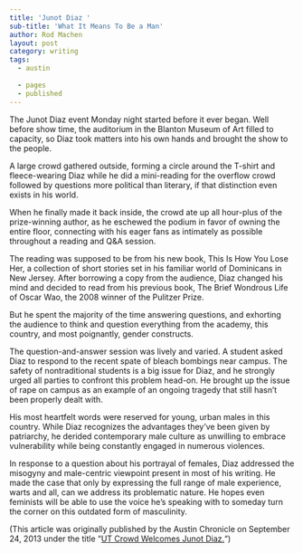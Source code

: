 ```yaml
---
title: 'Junot Diaz '
sub-title: 'What It Means To Be a Man'
author: Rod Machen
layout: post
category: writing
tags:
  - austin
  
  - pages
  - published
---
```


<p dir="ltr">
  The Junot Diaz event Monday night started before it ever began. Well before show time, the auditorium in the Blanton Museum of Art filled to capacity, so Diaz took matters into his own hands and brought the show to the people.
</p>

<p dir="ltr">
  A large crowd gathered outside, forming a circle around the T-shirt and fleece-wearing Diaz while he did a mini-reading for the overflow crowd followed by questions more political than literary, if that distinction even exists in his world.<!--more-->
</p>

<p dir="ltr">
  When he finally made it back inside, the crowd ate up all hour-plus of the prize-winning author, as he eschewed the podium in favor of owning the entire floor, connecting with his eager fans as intimately as possible throughout a reading and Q&A session.
</p>

<p dir="ltr">
  The reading was supposed to be from his new book, This Is How You Lose Her, a collection of short stories set in his familiar world of Dominicans in New Jersey. After borrowing a copy from the audience, Diaz changed his mind and decided to read from his previous book, The Brief Wondrous Life of Oscar Wao, the 2008 winner of the Pulitzer Prize.
</p>

<p dir="ltr">
  But he spent the majority of the time answering questions, and exhorting the audience to think and question everything from the academy, this country, and most poignantly, gender constructs.
</p>

<p dir="ltr">
  The question-and-answer session was lively and varied. A student asked Diaz to respond to the recent spate of bleach bombings near campus. The safety of nontraditional students is a big issue for Diaz, and he strongly urged all parties to confront this problem head-on. He brought up the issue of rape on campus as an example of an ongoing tragedy that still hasn’t been properly dealt with.
</p>

<p dir="ltr">
  His most heartfelt words were reserved for young, urban males in this country. While Diaz recognizes the advantages they’ve been given by patriarchy, he derided contemporary male culture as unwilling to embrace vulnerability while being constantly engaged in numerous violences.
</p>

<p dir="ltr">
  In response to a question about his portrayal of females, Diaz addressed the misogyny and male-centric viewpoint present in most of his writing. He made the case that only by expressing the full range of male experience, warts and all, can we address its problematic nature. He hopes even feminists will be able to use the voice he’s speaking with to someday turn the corner on this outdated form of masculinity.
</p>

(This article was originally published by the Austin Chronicle on September 24, 2013 under the title “<a href="http://www.austinchronicle.com/daily/books/2013-09-24/ut-crowd-welcomes-junot-diaz/" target="_blank">UT Crowd Welcomes Junot Diaz.</a>“)